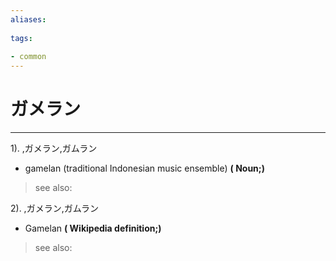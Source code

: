 ```yaml
---
aliases:
    
tags:
    
- common
---
```


# ガメラン
---
1).
,ガメラン,ガムラン

- gamelan (traditional Indonesian music ensemble)
**( Noun;)**
> see also: 
            
2).
,ガメラン,ガムラン

- Gamelan
**( Wikipedia definition;)**
> see also: 
            